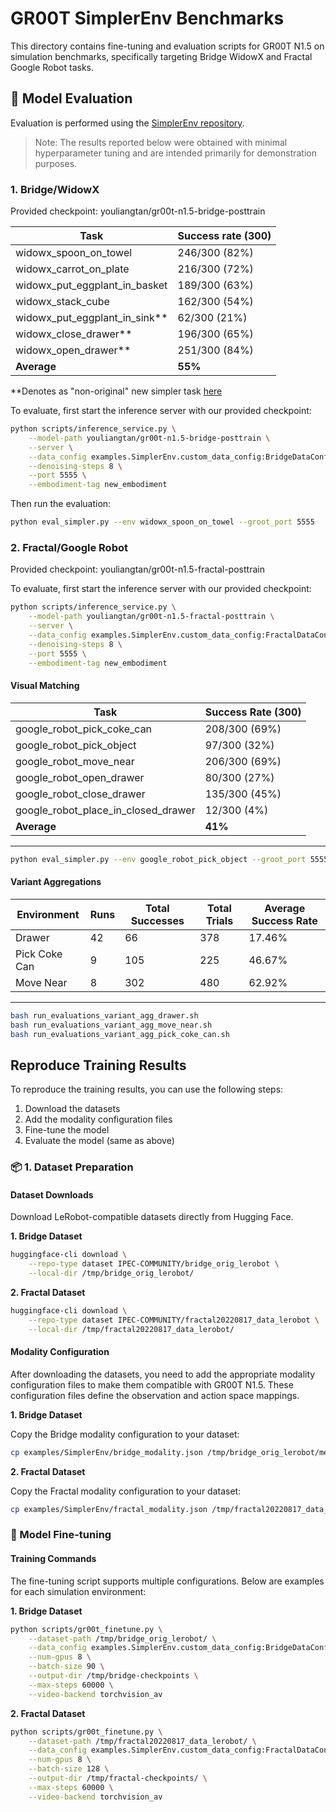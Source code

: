 # GR00T SimplerEnv Benchmarks

This directory contains fine-tuning and evaluation scripts for GR00T N1.5 on simulation benchmarks, specifically targeting Bridge WidowX and Fractal Google Robot tasks.


## 🎯 Model Evaluation

Evaluation is performed using the [SimplerEnv repository](https://github.com/youliangtan/SimplerEnv/tree/main).

> Note: The results reported below were obtained with minimal hyperparameter tuning and are intended primarily for demonstration purposes. 

### 1. Bridge/WidowX

Provided checkpoint: youliangtan/gr00t-n1.5-bridge-posttrain 

| Task                              | Success rate (300) |
| --------------------------------- | ------------------ |
| widowx\_spoon\_on\_towel          | 246/300 (82%)      |
| widowx\_carrot\_on\_plate         | 216/300 (72%)      |
| widowx\_put\_eggplant\_in\_basket | 189/300 (63%)      |
| widowx\_stack\_cube               | 162/300 (54%)      |
| widowx\_put\_eggplant\_in\_sink** | 62/300 (21%)        |
| widowx\_close\_drawer**           | 196/300 (65%)       |
| widowx\_open\_drawer**            | 251/300 (84%)      |
| **Average**                       | **55%**            |

**Denotes as "non-original" new simpler task [here](https://github.com/youliangtan/SimplerEnv)

To evaluate, first start the inference server with our provided checkpoint:
```bash
python scripts/inference_service.py \
    --model-path youliangtan/gr00t-n1.5-bridge-posttrain \
    --server \
    --data_config examples.SimplerEnv.custom_data_config:BridgeDataConfig \
    --denoising-steps 8 \
    --port 5555 \
    --embodiment-tag new_embodiment
```

Then run the evaluation:
```bash
python eval_simpler.py --env widowx_spoon_on_towel --groot_port 5555
```

### 2. Fractal/Google Robot

Provided checkpoint: youliangtan/gr00t-n1.5-fractal-posttrain

To evaluate, first start the inference server with our provided checkpoint:
```bash
python scripts/inference_service.py \
    --model-path youliangtan/gr00t-n1.5-fractal-posttrain \
    --server \
    --data_config examples.SimplerEnv.custom_data_config:FractalDataConfig \
    --denoising-steps 8 \
    --port 5555 \
    --embodiment-tag new_embodiment
```

#### Visual Matching
| Task                                     | Success Rate (300) |
| ---------------------------------------- | ------------------ |
| google\_robot\_pick\_coke\_can           | 208/300 (69%)      |
| google\_robot\_pick\_object              | 97/300 (32%)       |
| google\_robot\_move\_near                | 206/300 (69%)      |
| google\_robot\_open\_drawer              | 80/300 (27%)       |
| google\_robot\_close\_drawer             | 135/300 (45%)      |
| google\_robot\_place\_in\_closed\_drawer | 12/300 (4%)        |
| **Average**                              | **41%**            |
----

```bash
python eval_simpler.py --env google_robot_pick_object --groot_port 5555
```

#### Variant Aggregations
| Environment   | Runs | Total Successes | Total Trials | Average Success Rate |
|---------------|------|-----------------|--------------|-----------------------|
| Drawer        | 42   | 66              | 378          | 17.46%               |
| Pick Coke Can | 9    | 105             | 225          | 46.67%               |
| Move Near     | 8    | 302             | 480          | 62.92%               |

----

```bash
bash run_evaluations_variant_agg_drawer.sh
bash run_evaluations_variant_agg_move_near.sh
bash run_evaluations_variant_agg_pick_coke_can.sh
```

## Reproduce Training Results

To reproduce the training results, you can use the following steps:
1. Download the datasets
2. Add the modality configuration files
3. Fine-tune the model
4. Evaluate the model (same as above)

### 📦 1. Dataset Preparation

#### Dataset Downloads
Download LeRobot-compatible datasets directly from Hugging Face.

**1. Bridge Dataset**

```bash
huggingface-cli download \
    --repo-type dataset IPEC-COMMUNITY/bridge_orig_lerobot \
    --local-dir /tmp/bridge_orig_lerobot/
```

**2. Fractal Dataset**

```bash
huggingface-cli download \
    --repo-type dataset IPEC-COMMUNITY/fractal20220817_data_lerobot \
    --local-dir /tmp/fractal20220817_data_lerobot/
```

#### Modality Configuration

After downloading the datasets, you need to add the appropriate modality configuration files to make them compatible with GR00T N1.5. These configuration files define the observation and action space mappings.

**1. Bridge Dataset**

Copy the Bridge modality configuration to your dataset:
```bash
cp examples/SimplerEnv/bridge_modality.json /tmp/bridge_orig_lerobot/meta/modality.json
```

**2. Fractal Dataset**

Copy the Fractal modality configuration to your dataset:
```bash
cp examples/SimplerEnv/fractal_modality.json /tmp/fractal20220817_data_lerobot/meta/modality.json
```


### 🚀 Model Fine-tuning

#### Training Commands

The fine-tuning script supports multiple configurations. Below are examples for each simulation environment:

**1. Bridge Dataset**

```bash
python scripts/gr00t_finetune.py \
    --dataset-path /tmp/bridge_orig_lerobot/ \
    --data_config examples.SimplerEnv.custom_data_config:BridgeDataConfig \
    --num-gpus 8 \
    --batch-size 90 \
    --output-dir /tmp/bridge-checkpoints \
    --max-steps 60000 \
    --video-backend torchvision_av
```

**2. Fractal Dataset**

```bash
python scripts/gr00t_finetune.py \
    --dataset-path /tmp/fractal20220817_data_lerobot/ \
    --data_config examples.SimplerEnv.custom_data_config:FractalDataConfig \
    --num-gpus 8 \
    --batch-size 128 \
    --output-dir /tmp/fractal-checkpoints/ \
    --max-steps 60000 \
    --video-backend torchvision_av
```
